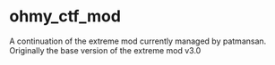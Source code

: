 # ohmy_ctf_mod
A continuation of the extreme mod currently managed by patmansan.  Originally the base version of the extreme mod v3.0
